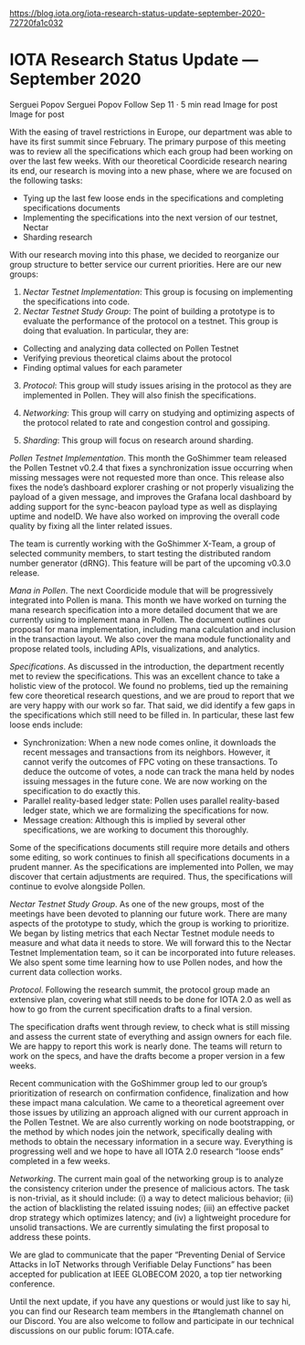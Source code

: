 https://blog.iota.org/iota-research-status-update-september-2020-72720fa1c032

# IOTA Research Status Update — September 2020
Serguei Popov
Serguei Popov
Follow
Sep 11 · 5 min read
Image for post
Image for post

With the easing of travel restrictions in Europe, our department was able to have its first summit since February. The primary purpose of this meeting was to review all the specifications which each group had been working on over the last few weeks. With our theoretical Coordicide research nearing its end, our research is moving into a new phase, where we are focused on the following tasks:

- Tying up the last few loose ends in the specifications and completing specifications documents
- Implementing the specifications into the next version of our testnet, Nectar
- Sharding research

With our research moving into this phase, we decided to reorganize our group structure to better service our current priorities. Here are our new groups:

1. *Nectar Testnet Implementation*: This group is focusing on implementing the specifications into code.
2. *Nectar Testnet Study Group*: The point of building a prototype is to evaluate the performance of the protocol on a testnet. This group is doing that evaluation. In particular, they are:

  - Collecting and analyzing data collected on Pollen Testnet
  - Verifying previous theoretical claims about the protocol
  - Finding optimal values for each parameter

3. *Protocol*: This group will study issues arising in the protocol as they are implemented in Pollen. They will also finish the specifications.

4. *Networking*: This group will carry on studying and optimizing aspects of the protocol related to rate and congestion control and gossiping.

5. *Sharding*: This group will focus on research around sharding.

*Pollen Testnet Implementation*. This month the GoShimmer team released the Pollen Testnet v0.2.4 that fixes a synchronization issue occurring when missing messages were not requested more than once. This release also fixes the node’s dashboard explorer crashing or not properly visualizing the payload of a given message, and improves the Grafana local dashboard by adding support for the sync-beacon payload type as well as displaying uptime and nodeID. We have also worked on improving the overall code quality by fixing all the linter related issues.

The team is currently working with the GoShimmer X-Team, a group of selected community members, to start testing the distributed random number generator (dRNG). This feature will be part of the upcoming v0.3.0 release.

*Mana in Pollen*. The next Coordicide module that will be progressively integrated into Pollen is mana. This month we have worked on turning the mana research specification into a more detailed document that we are currently using to implement mana in Pollen. The document outlines our proposal for mana implementation, including mana calculation and inclusion in the transaction layout. We also cover the mana module functionality and propose related tools, including APIs, visualizations, and analytics.

*Specifications*. As discussed in the introduction, the department recently met to review the specifications. This was an excellent chance to take a holistic view of the protocol. We found no problems, tied up the remaining few core theoretical research questions, and we are proud to report that we are very happy with our work so far. That said, we did identify a few gaps in the specifications which still need to be filled in. In particular, these last few loose ends include:

- Synchronization: When a new node comes online, it downloads the recent messages and transactions from its neighbors. However, it cannot verify the outcomes of FPC voting on these transactions. To deduce the outcome of votes, a node can track the mana held by nodes issuing messages in the future cone. We are now working on the specification to do exactly this.
- Parallel reality-based ledger state: Pollen uses parallel reality-based ledger state, which we are formalizing the specifications for now.
- Message creation: Although this is implied by several other specifications, we are working to document this thoroughly.

Some of the specifications documents still require more details and others some editing, so work continues to finish all specifications documents in a prudent manner. As the specifications are implemented into Pollen, we may discover that certain adjustments are required. Thus, the specifications will continue to evolve alongside Pollen.

*Nectar Testnet Study Group*. As one of the new groups, most of the meetings have been devoted to planning our future work. There are many aspects of the prototype to study, which the group is working to prioritize. We began by listing metrics that each Nectar Testnet module needs to measure and what data it needs to store. We will forward this to the Nectar Testnet Implementation team, so it can be incorporated into future releases. We also spent some time learning how to use Pollen nodes, and how the current data collection works.

*Protocol*. Following the research summit, the protocol group made an extensive plan, covering what still needs to be done for IOTA 2.0 as well as how to go from the current specification drafts to a final version.

The specification drafts went through review, to check what is still missing and assess the current state of everything and assign owners for each file. We are happy to report this work is nearly done. The teams will return to work on the specs, and have the drafts become a proper version in a few weeks.

Recent communication with the GoShimmer group led to our group’s prioritization of research on confirmation confidence, finalization and how these impact mana calculation. We came to a theoretical agreement over those issues by utilizing an approach aligned with our current approach in the Pollen Testnet. We are also currently working on node bootstrapping, or the method by which nodes join the network, specifically dealing with methods to obtain the necessary information in a secure way. Everything is progressing well and we hope to have all IOTA 2.0 research “loose ends” completed in a few weeks.

*Networking*. The current main goal of the networking group is to analyze the consistency criterion under the presence of malicious actors. The task is non-trivial, as it should include: (i) a way to detect malicious behavior; (ii) the action of blacklisting the related issuing nodes; (iii) an effective packet drop strategy which optimizes latency; and (iv) a lightweight procedure for unsolid transactions. We are currently simulating the first proposal to address these points.

We are glad to communicate that the paper “Preventing Denial of Service Attacks in IoT Networks through Verifiable Delay Functions” has been accepted for publication at IEEE GLOBECOM 2020, a top tier networking conference.

Until the next update, if you have any questions or would just like to say hi, you can find our Research team members in the #tanglemath channel on our Discord. You are also welcome to follow and participate in our technical discussions on our public forum: IOTA.cafe.
